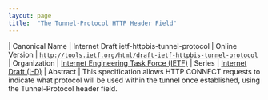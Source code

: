 ```yaml
---
layout: page
title:  "The Tunnel-Protocol HTTP Header Field"
---
```


| Canonical Name | Internet Draft ietf-httpbis-tunnel-protocol
| Online Version | [`http://tools.ietf.org/html/draft-ietf-httpbis-tunnel-protocol`](http://tools.ietf.org/html/draft-ietf-httpbis-tunnel-protocol)
| Organization | [Internet Engineering Task Force (IETF)](..)
| Series | [Internet Draft (I-D)](.)
| Abstract | This specification allows HTTP CONNECT requests to indicate what protocol will be used within the tunnel once established, using the Tunnel-Protocol header field.